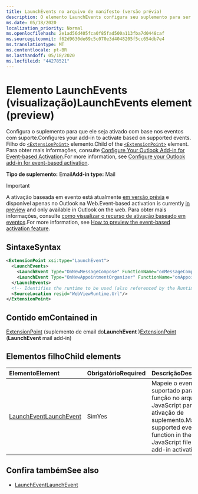 ```yaml
---
title: LaunchEvents no arquivo de manifesto (versão prévia)
description: O elemento LaunchEvents configura seu suplemento para ser ativado com base nos eventos com suporte.
ms.date: 05/18/2020
localization_priority: Normal
ms.openlocfilehash: 2e1ad56d405fca0f85fad500a113fba7d0448caf
ms.sourcegitcommit: f62d9630de69c5c070e3d4048205f5cc654db7e4
ms.translationtype: MT
ms.contentlocale: pt-BR
ms.lasthandoff: 05/18/2020
ms.locfileid: "44278521"
---
```

# <a name="launchevents-element-preview"></a><span data-ttu-id="c4b6b-103">Elemento LaunchEvents (visualização)</span><span class="sxs-lookup"><span data-stu-id="c4b6b-103">LaunchEvents element (preview)</span></span>

<span data-ttu-id="c4b6b-104">Configura o suplemento para que ele seja ativado com base nos eventos com suporte.</span><span class="sxs-lookup"><span data-stu-id="c4b6b-104">Configures your add-in to activate based on supported events.</span></span> <span data-ttu-id="c4b6b-105">Filho do [`<ExtensionPoint>`](extensionpoint.md) elemento.</span><span class="sxs-lookup"><span data-stu-id="c4b6b-105">Child of the [`<ExtensionPoint>`](extensionpoint.md) element.</span></span> <span data-ttu-id="c4b6b-106">Para obter mais informações, consulte [Configure Your Outlook Add-in for Event-based Activation](../../outlook/autolaunch.md).</span><span class="sxs-lookup"><span data-stu-id="c4b6b-106">For more information, see [Configure your Outlook add-in for event-based activation](../../outlook/autolaunch.md).</span></span>

<span data-ttu-id="c4b6b-107">**Tipo de suplemento:** Email</span><span class="sxs-lookup"><span data-stu-id="c4b6b-107">**Add-in type:** Mail</span></span>

> [!IMPORTANT]
> <span data-ttu-id="c4b6b-108">A ativação baseada em evento está atualmente [em versão prévia](../../reference/objectmodel/preview-requirement-set/outlook-requirement-set-preview.md) e disponível apenas no Outlook na Web.</span><span class="sxs-lookup"><span data-stu-id="c4b6b-108">Event-based activation is currently [in preview](../../reference/objectmodel/preview-requirement-set/outlook-requirement-set-preview.md) and only available in Outlook on the web.</span></span> <span data-ttu-id="c4b6b-109">Para obter mais informações, consulte [como visualizar o recurso de ativação baseado em eventos](../../outlook/autolaunch.md#how-to-preview-the-event-based-activation-feature).</span><span class="sxs-lookup"><span data-stu-id="c4b6b-109">For more information, see [How to preview the event-based activation feature](../../outlook/autolaunch.md#how-to-preview-the-event-based-activation-feature).</span></span>

## <a name="syntax"></a><span data-ttu-id="c4b6b-110">Sintaxe</span><span class="sxs-lookup"><span data-stu-id="c4b6b-110">Syntax</span></span>

```XML
<ExtensionPoint xsi:type="LaunchEvent">
  <LaunchEvents>
    <LaunchEvent Type="OnNewMessageCompose" FunctionName="onMessageComposeHandler"/>
    <LaunchEvent Type="OnNewAppointmentOrganizer" FunctionName="onAppointmentComposeHandler"/>
  </LaunchEvents>
  <!-- Identifies the runtime to be used (also referenced by the Runtime element). -->
  <SourceLocation resid="WebViewRuntime.Url"/>
</ExtensionPoint>
```

## <a name="contained-in"></a><span data-ttu-id="c4b6b-111">Contido em</span><span class="sxs-lookup"><span data-stu-id="c4b6b-111">Contained in</span></span>

<span data-ttu-id="c4b6b-112">[ExtensionPoint](extensionpoint.md) (suplemento de email do**LaunchEvent** )</span><span class="sxs-lookup"><span data-stu-id="c4b6b-112">[ExtensionPoint](extensionpoint.md) (**LaunchEvent** mail add-in)</span></span>

## <a name="child-elements"></a><span data-ttu-id="c4b6b-113">Elementos filho</span><span class="sxs-lookup"><span data-stu-id="c4b6b-113">Child elements</span></span>

|  <span data-ttu-id="c4b6b-114">Elemento</span><span class="sxs-lookup"><span data-stu-id="c4b6b-114">Element</span></span> |  <span data-ttu-id="c4b6b-115">Obrigatório</span><span class="sxs-lookup"><span data-stu-id="c4b6b-115">Required</span></span>  |  <span data-ttu-id="c4b6b-116">Descrição</span><span class="sxs-lookup"><span data-stu-id="c4b6b-116">Description</span></span>  |
|:-----|:-----|:-----|
| [<span data-ttu-id="c4b6b-117">LaunchEvent</span><span class="sxs-lookup"><span data-stu-id="c4b6b-117">LaunchEvent</span></span>](launchevent.md) | <span data-ttu-id="c4b6b-118">Sim</span><span class="sxs-lookup"><span data-stu-id="c4b6b-118">Yes</span></span> |  <span data-ttu-id="c4b6b-119">Mapeie o evento suportado para sua função no arquivo JavaScript para ativação de suplemento.</span><span class="sxs-lookup"><span data-stu-id="c4b6b-119">Map supported event to its function in the JavaScript file for add-in activation.</span></span> |

## <a name="see-also"></a><span data-ttu-id="c4b6b-120">Confira também</span><span class="sxs-lookup"><span data-stu-id="c4b6b-120">See also</span></span>

- [<span data-ttu-id="c4b6b-121">LaunchEvent</span><span class="sxs-lookup"><span data-stu-id="c4b6b-121">LaunchEvent</span></span>](launchevent.md)
